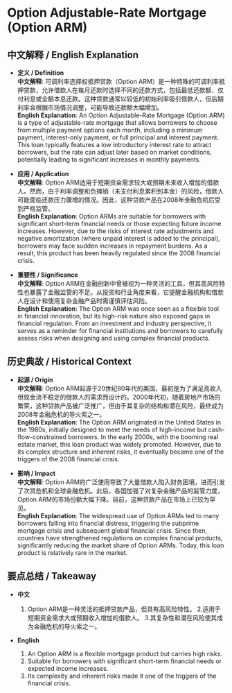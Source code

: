 # Option Adjustable-Rate Mortgage (Option ARM)

## 中文解释 / English Explanation

* **定义 / Definition**  
  **中文解释**: 可调利率选择权抵押贷款（Option ARM）是一种特殊的可调利率抵押贷款，允许借款人在每月还款时选择不同的还款方式，包括最低还款额、仅付利息或全额本息还款。这种贷款通常以较低的初始利率吸引借款人，但后期利率会根据市场情况调整，可能导致还款额大幅增加。  
  **English Explanation**: An Option Adjustable-Rate Mortgage (Option ARM) is a type of adjustable-rate mortgage that allows borrowers to choose from multiple payment options each month, including a minimum payment, interest-only payment, or full principal and interest payment. This loan typically features a low introductory interest rate to attract borrowers, but the rate can adjust later based on market conditions, potentially leading to significant increases in monthly payments.

* **应用 / Application**  
  **中文解释**: Option ARM适用于短期资金需求较大或预期未来收入增加的借款人。然而，由于利率调整和负摊销（未支付利息累积到本金）的风险，借款人可能面临还款压力骤增的情况。因此，这种贷款产品在2008年金融危机后受到严格监管。  
  **English Explanation**: Option ARMs are suitable for borrowers with significant short-term financial needs or those expecting future income increases. However, due to the risks of interest rate adjustments and negative amortization (where unpaid interest is added to the principal), borrowers may face sudden increases in repayment burdens. As a result, this product has been heavily regulated since the 2008 financial crisis.

* **重要性 / Significance**  
  **中文解释**: Option ARM在金融创新中曾被视为一种灵活的工具，但其高风险特性也暴露了金融监管的不足。从投资和行业角度来看，它提醒金融机构和借款人在设计和使用复杂金融产品时需谨慎评估风险。  
  **English Explanation**: The Option ARM was once seen as a flexible tool in financial innovation, but its high-risk nature also exposed gaps in financial regulation. From an investment and industry perspective, it serves as a reminder for financial institutions and borrowers to carefully assess risks when designing and using complex financial products.

## 历史典故 / Historical Context

* **起源 / Origin**  
  **中文解释**: Option ARM起源于20世纪80年代的美国，最初是为了满足高收入但现金流不稳定的借款人的需求而设计的。2000年代初，随着房地产市场的繁荣，这种贷款产品被广泛推广，但由于其复杂的结构和潜在风险，最终成为2008年金融危机的导火索之一。  
  **English Explanation**: The Option ARM originated in the United States in the 1980s, initially designed to meet the needs of high-income but cash-flow-constrained borrowers. In the early 2000s, with the booming real estate market, this loan product was widely promoted. However, due to its complex structure and inherent risks, it eventually became one of the triggers of the 2008 financial crisis.

* **影响 / Impact**  
  **中文解释**: Option ARM的广泛使用导致了大量借款人陷入财务困境，进而引发了次贷危机和全球金融危机。此后，各国加强了对复杂金融产品的监管力度，Option ARM的市场份额大幅下降。目前，这种贷款产品在市场上已较为罕见。  
  **English Explanation**: The widespread use of Option ARMs led to many borrowers falling into financial distress, triggering the subprime mortgage crisis and subsequent global financial crisis. Since then, countries have strengthened regulations on complex financial products, significantly reducing the market share of Option ARMs. Today, this loan product is relatively rare in the market.

## 要点总结 / Takeaway

* **中文**  
  1. Option ARM是一种灵活的抵押贷款产品，但具有高风险特性。
  2.适用于短期资金需求大或预期收入增加的借款人。
  3.其复杂性和潜在风险使其成为金融危机的导火索之一。

* **English**  
  1. An Option ARM is a flexible mortgage product but carries high risks.
  2. Suitable for borrowers with significant short-term financial needs or expected income increases.
  3. Its complexity and inherent risks made it one of the triggers of the financial crisis.